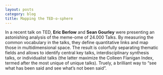 ```yaml
---
layout: posts
category: blog
title: Mapping the TED-o-sphere 
---
```

In a recent talk on TED, **Eric Berlow** and **Sean Gourley** were presenting an astonishing analysis of the meme-ome of 24.000 Talks. By measuring the common vocabulary in the talks, they define quantitative links and map those in multidimensional space. The result is colorfully separating thematic fields and allows to identify central key talks, interdisciplinary synthesis talks, or individualist talks (the latter maximize the Colleen Flanigan Index, termed after the most unique of unique talks).
Truely, a brilliant way to “see what has been said and see what’s not been said”. 